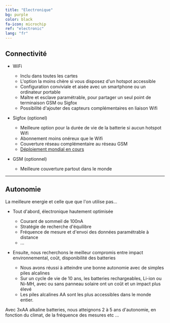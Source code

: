 ```yaml
---
title: "Electronique"
bg: purple
color: black
fa-icon: microchip
ref: "electronic"
lang: "fr"
---
```



## Connectivité

- WiFi
  * Inclu dans toutes les cartes
  * L'option la moins chère si vous disposez d'un hotspot accessible
  * Configuration conviviale et aisée avec un smartphone ou un ordinateur portable
  * Maître et esclave paramétrable, pour partager un seul point de terminaison GSM ou Sigfox
  * Possibilité d'ajouter des capteurs complémentaires en liaison Wifi

- Sigfox (optionel)
  * Meilleure option pour la durée de vie de la batterie si aucun hotspot Wifi
  * Abonnement moins onéreux que le Wifi
  * Couverture réseau complémentaire au réseau GSM
  * [Déploiement mondial en cours](https://www.sigfox.com/en/coverage)

- GSM (optionnel)
  * Meilleure couverture partout dans le monde

-------------------------
  
## Autonomie

La meilleure energie et celle que que l'on utilise pas...

- Tout d'abord, électronique hautement optimisée
  * Courant de sommeil de 100nA
  * Stratégie de recherche d'équilibre
  * Fréquence de mesure et d'envoi des données paramétrable à distance
  * ...

- Ensuite, nous recherchons le meilleur compromis entre impact environnemental, coût, disponibilité des batteries
  * Nous avons réussi à atteindre une bonne autonomie avec de simples piles alcalines
  * Sur un cycle de vie de 10 ans, les batteries rechargeables, Li-ion ou Ni-MH, avec ou sans panneau solaire ont un coût et un impact plus élevé
  * Les piles alcalines AA sont les plus accessibles dans le monde entier.
  
Avec 3xAA alkaline batteries, nous atteignons 2 à 5 ans d'autonomie, en fonction du climat, de la fréquence des mesures etc ...
